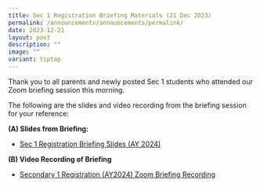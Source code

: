 ```yaml
---
title: Sec 1 Registration Briefing Materials (21 Dec 2023)
permalink: /announcements/announcements/permalink/
date: 2023-12-21
layout: post
description: ""
image: ""
variant: tiptap
---
```

<p>Thank you to all parents and newly posted Sec 1 students who attended our Zoom briefing session this morning.</p><p>The following are the slides and video recording from the briefing session for your reference:</p><p><strong>(A) Slides from Briefing:</strong></p><ul data-tight="true" class="tight"><li><p><a href="/files/S1_Registration_Slides_21Dec2023.pdf" rel="noopener noreferrer nofollow" target="_blank">Sec 1 Registration Briefing Slides (AY 2024)</a></p></li></ul><p><strong>(B) Video Recording of Briefing</strong></p><ul data-tight="true" class="tight"><li><p><a href="https://www.youtube.com/watch?v=gN0x8Dn74a8" rel="noopener noreferrer nofollow" target="_blank">Secondary 1 Registration (AY2024) Zoom Briefing Recording</a></p></li></ul><p></p>